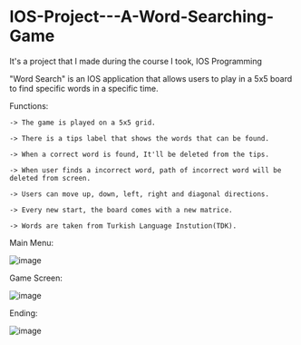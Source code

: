 # IOS-Project---A-Word-Searching-Game
It's a project that I made during the course I took, IOS Programming

"Word Search" is an IOS application that allows users to play in a 5x5 board to find specific words in a
specific time.

Functions:

	-> The game is played on a 5x5 grid.
	
	-> There is a tips label that shows the words that can be found.
	
	-> When a correct word is found, It'll be deleted from the tips.
	
	-> When user finds a incorrect word, path of incorrect word will be deleted from screen.
	
	-> Users can move up, down, left, right and diagonal directions.
	
	-> Every new start, the board comes with a new matrice.
	
	-> Words are taken from Turkish Language Instution(TDK).

Main Menu:

![image](https://user-images.githubusercontent.com/110925293/196166227-3a15116f-bb49-47b2-96aa-ecffc3159d23.png)

Game Screen:

![image](https://user-images.githubusercontent.com/110925293/196166322-dc2908cf-996e-48fa-b74a-1e7966722153.png)

Ending:

![image](https://user-images.githubusercontent.com/110925293/196166393-0c329c7d-6617-4f32-9748-126eee7a09f9.png)
